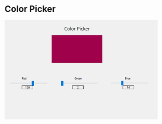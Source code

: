 # Color Picker
<img src='https://github.com/Parisa-Bagherzadeh/PyQt/blob/master/color-picker.png' width='500'>
 
